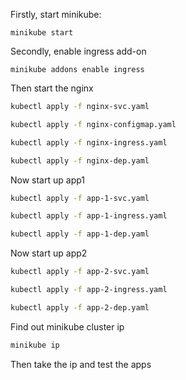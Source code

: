 Firstly, start minikube:
```
minikube start
```
Secondly, enable ingress add-on
```
minikube addons enable ingress
```

Then start the nginx

```bash
kubectl apply -f nginx-svc.yaml
```

```bash
kubectl apply -f nginx-configmap.yaml
```

```bash
kubectl apply -f nginx-ingress.yaml
```

```bash
kubectl apply -f nginx-dep.yaml
```

Now start up app1

```bash
kubectl apply -f app-1-svc.yaml
```

```bash
kubectl apply -f app-1-ingress.yaml
```

```bash
kubectl apply -f app-1-dep.yaml
```

Now start up app2

```bash
kubectl apply -f app-2-svc.yaml
```

```bash
kubectl apply -f app-2-ingress.yaml
```

```bash
kubectl apply -f app-2-dep.yaml
```

Find out minikube cluster ip
```bash
minikube ip
```

Then take the ip and test the apps
